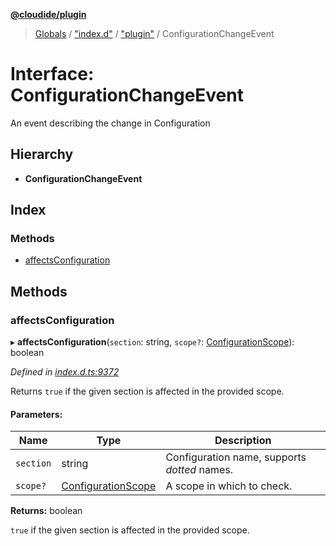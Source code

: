 **[@cloudide/plugin](../README.md)**

> [Globals](../README.md) / ["index.d"](../modules/_index_d_.md) / ["plugin"](../modules/_index_d_._plugin_.md) / ConfigurationChangeEvent

# Interface: ConfigurationChangeEvent

An event describing the change in Configuration

## Hierarchy

* **ConfigurationChangeEvent**

## Index

### Methods

* [affectsConfiguration](_index_d_._plugin_.configurationchangeevent.md#affectsconfiguration)

## Methods

### affectsConfiguration

▸ **affectsConfiguration**(`section`: string, `scope?`: [ConfigurationScope](../modules/_index_d_._plugin_.md#configurationscope)): boolean

*Defined in [index.d.ts:9372](https://github.com/huaweicloud/cloudide-plugin-api/blob/1ab5ef8/index.d.ts#L9372)*

Returns `true` if the given section is affected in the provided scope.

#### Parameters:

Name | Type | Description |
------ | ------ | ------ |
`section` | string | Configuration name, supports _dotted_ names. |
`scope?` | [ConfigurationScope](../modules/_index_d_._plugin_.md#configurationscope) | A scope in which to check. |

**Returns:** boolean

`true` if the given section is affected in the provided scope.
